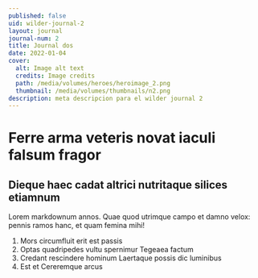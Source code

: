 ```yaml
---
published: false
uid: wilder-journal-2
layout: journal
journal-num: 2
title: Journal dos
date: 2022-01-04
cover:
  alt: Image alt text
  credits: Image credits
  path: /media/volumes/heroes/heroimage_2.png
  thumbnail: /media/volumes/thumbnails/n2.png
description: meta descripcion para el wilder journal 2
---
```


# Ferre arma veteris novat iaculi falsum fragor

## Dieque haec cadat altrici nutritaque silices etiamnum

Lorem markdownum annos. Quae quod utrimque campo et damno velox: pennis ramos
hanc, et quam femina mihi!

1. Mors circumfluit erit est passis
2. Optas quadripedes vultu spernimur Tegeaea factum
3. Credant rescindere hominum Laertaque possis dic luminibus
4. Est et Cereremque arcus
